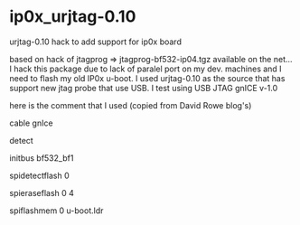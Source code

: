 ip0x_urjtag-0.10
=================

urjtag-0.10  hack to add support for ip0x board

based on hack of jtagprog => jtagprog-bf532-ip04.tgz available on the net...
I hack this package due to lack of paralel port on my dev. machines and I need to flash my old IP0x u-boot.
I used urjtag-0.10 as the source that has support new jtag probe that use USB.
I test using USB JTAG gnICE v-1.0


here is the comment that I used (copied from David Rowe blog's)

cable gnIce

detect

initbus bf532_bf1

spidetectflash 0

spieraseflash 0 4

spiflashmem 0 u-boot.ldr
